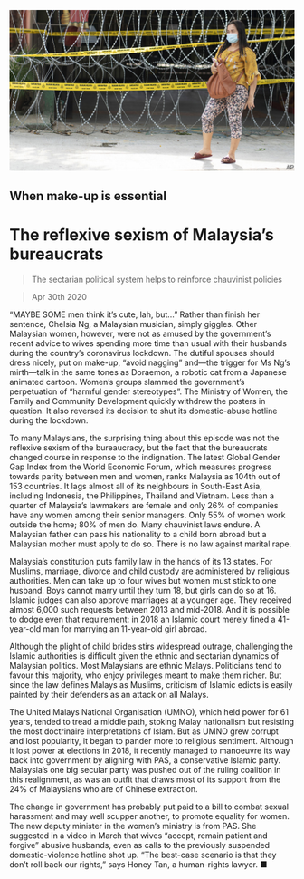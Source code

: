 ![](./images/20200502_ASP007.jpg)

## When make-up is essential

# The reflexive sexism of Malaysia’s bureaucrats

> The sectarian political system helps to reinforce chauvinist policies

> Apr 30th 2020

“MAYBE SOME men think it’s cute, lah, but…” Rather than finish her sentence, Chelsia Ng, a Malaysian musician, simply giggles. Other Malaysian women, however, were not as amused by the government’s recent advice to wives spending more time than usual with their husbands during the country’s coronavirus lockdown. The dutiful spouses should dress nicely, put on make-up, “avoid nagging” and—the trigger for Ms Ng’s mirth—talk in the same tones as Doraemon, a robotic cat from a Japanese animated cartoon. Women’s groups slammed the government’s perpetuation of “harmful gender stereotypes”. The Ministry of Women, the Family and Community Development quickly withdrew the posters in question. It also reversed its decision to shut its domestic-abuse hotline during the lockdown.

To many Malaysians, the surprising thing about this episode was not the reflexive sexism of the bureaucracy, but the fact that the bureaucrats changed course in response to the indignation. The latest Global Gender Gap Index from the World Economic Forum, which measures progress towards parity between men and women, ranks Malaysia as 104th out of 153 countries. It lags almost all of its neighbours in South-East Asia, including Indonesia, the Philippines, Thailand and Vietnam. Less than a quarter of Malaysia’s lawmakers are female and only 26% of companies have any women among their senior managers. Only 55% of women work outside the home; 80% of men do. Many chauvinist laws endure. A Malaysian father can pass his nationality to a child born abroad but a Malaysian mother must apply to do so. There is no law against marital rape.

Malaysia’s constitution puts family law in the hands of its 13 states. For Muslims, marriage, divorce and child custody are administered by religious authorities. Men can take up to four wives but women must stick to one husband. Boys cannot marry until they turn 18, but girls can do so at 16. Islamic judges can also approve marriages at a younger age. They received almost 6,000 such requests between 2013 and mid-2018. And it is possible to dodge even that requirement: in 2018 an Islamic court merely fined a 41-year-old man for marrying an 11-year-old girl abroad.

Although the plight of child brides stirs widespread outrage, challenging the Islamic authorities is difficult given the ethnic and sectarian dynamics of Malaysian politics. Most Malaysians are ethnic Malays. Politicians tend to favour this majority, who enjoy privileges meant to make them richer. But since the law defines Malays as Muslims, criticism of Islamic edicts is easily painted by their defenders as an attack on all Malays.

The United Malays National Organisation (UMNO), which held power for 61 years, tended to tread a middle path, stoking Malay nationalism but resisting the most doctrinaire interpretations of Islam. But as UMNO grew corrupt and lost popularity, it began to pander more to religious sentiment. Although it lost power at elections in 2018, it recently managed to manoeuvre its way back into government by aligning with PAS, a conservative Islamic party. Malaysia’s one big secular party was pushed out of the ruling coalition in this realignment, as was an outfit that draws most of its support from the 24% of Malaysians who are of Chinese extraction.

The change in government has probably put paid to a bill to combat sexual harassment and may well scupper another, to promote equality for women. The new deputy minister in the women’s ministry is from PAS. She suggested in a video in March that wives “accept, remain patient and forgive” abusive husbands, even as calls to the previously suspended domestic-violence hotline shot up. “The best-case scenario is that they don’t roll back our rights,” says Honey Tan, a human-rights lawyer. ■